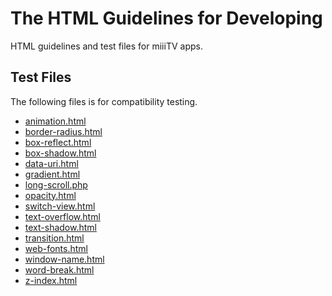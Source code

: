 # The HTML Guidelines for Developing 

HTML guidelines and test files for miiiTV apps.

## Test Files

The following files is for compatibility testing.

* [animation.html](http://josephj.com/lab/2012/qt-webkit/animation.html)
* [border-radius.html](http://josephj.com/lab/2012/qt-webkit/border-radius.html)
* [box-reflect.html](http://josephj.com/lab/2012/qt-webkit/box-reflect.html)
* [box-shadow.html](http://josephj.com/lab/2012/qt-webkit/box-shadow.html)
* [data-uri.html](http://josephj.com/lab/2012/qt-webkit/data-uri.html)
* [gradient.html](http://josephj.com/lab/2012/qt-webkit/gradient.html)
* [long-scroll.php](http://josephj.com/lab/2012/qt-webkit/long-scroll.php)
* [opacity.html](http://josephj.com/lab/2012/qt-webkit/opacity.html)
* [switch-view.html](http://josephj.com/lab/2012/qt-webkit/switch-view.html)
* [text-overflow.html](http://josephj.com/lab/2012/qt-webkit/text-overflow.html)
* [text-shadow.html](http://josephj.com/lab/2012/qt-webkit/text-shadow.html)
* [transition.html](http://josephj.com/lab/2012/qt-webkit/transition.html)
* [web-fonts.html](http://josephj.com/lab/2012/qt-webkit/web-fonts.html)
* [window-name.html](http://josephj.com/lab/2012/qt-webkit/window-name.html)
* [word-break.html](http://josephj.com/lab/2012/qt-webkit/word-break.html)
* [z-index.html](http://josephj.com/lab/2012/qt-webkit/z-index.html)
